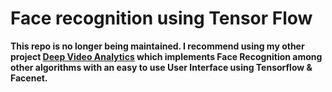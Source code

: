Face recognition using Tensor Flow
======================
**This repo is no longer being maintained. I recommend using my other project [Deep Video Analytics](https://github.com/AKSHAYUBHAT/DeepVideoAnalytics) which implements Face Recognition among other algorithms with an easy to use User Interface using Tensorflow & Facenet.**
